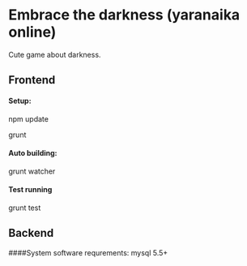 # Embrace the darkness (yaranaika online)

Cute game about darkness.

## Frontend
#### Setup:
 npm update
 
 grunt
 
#### Auto building:
 grunt watcher

#### Test running
 grunt test

## Backend
####System software requrements:
mysql 5.5+
